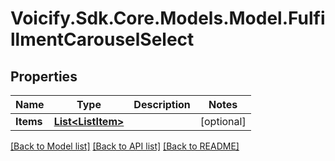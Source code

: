 # Voicify.Sdk.Core.Models.Model.FulfillmentCarouselSelect
## Properties

Name | Type | Description | Notes
------------ | ------------- | ------------- | -------------
**Items** | [**List&lt;ListItem&gt;**](ListItem.md) |  | [optional] 

[[Back to Model list]](../README.md#documentation-for-models) [[Back to API list]](../README.md#documentation-for-api-endpoints) [[Back to README]](../README.md)

